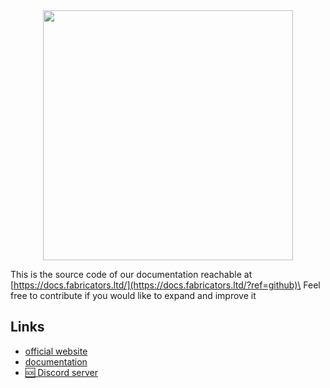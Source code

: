 <div align="center">
  <a href="https://fabricators.ltd/?ref=github"><img width="400" src="https://fabricators.ltd/assets/images/fabricators_logo.png" /></a>
</div>

This is the source code of our documentation reachable at [https://docs.fabricators.ltd/](https://docs.fabricators.ltd/?ref=github)\
Feel free to contribute if you would like to expand and improve it

## Links
* [official website](https://fabricators.ltd/?ref=github)
* [documentation](https://docs.fabricators.ltd/?ref=github)
* [🆘 Discord server](https://ds.unifiedban.solutions)